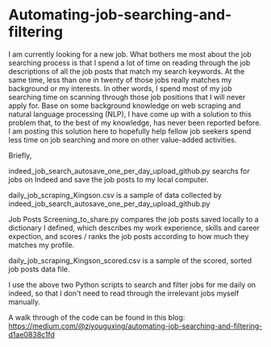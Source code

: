 # Automating-job-searching-and-filtering

I am currently looking for a new job. What bothers me most about the job searching process is that I spend a lot of time on reading through the job descriptions of all the job posts that match my search keywords. At the same time, less than one in twenty of those jobs really matches my background or my interests. In other words, I spend most of my job searching time on scanning through those job positions that I will never apply for. Base on some background knowledge on web scraping and natural language processing (NLP), I have come up with a solution to this problem that, to the best of my knowledge, has never been reported before. I am posting this solution here to hopefully help fellow job seekers spend less time on job searching and more on other value-added activities.

Briefly, 

indeed_job_search_autosave_one_per_day_upload_github.py searchs for jobs on Indeed and save the job posts to my local computer.

daily_job_scraping_Kingson.csv is a sample of data collected by indeed_job_search_autosave_one_per_day_upload_github.py

Job Posts Screening_to_share.py compares the job posts saved locally to a dictionary I defined, which describes my work experience, skills and career expection, and scores / ranks the job posts according to how much they matches my profile.

daily_job_scraping_Kingson_scored.csv is a sample of the scored, sorted job posts data file.

I use the above two Python scripts to search and filter jobs for me daily on indeed, so that I don't need to read through the irrelevant jobs myself manually.

A walk through of the code can be found in this blog: 
https://medium.com/@ziyouguxing/automating-job-searching-and-filtering-d1ae0838c1fd


